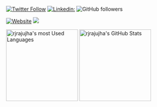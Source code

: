 [![Twitter Follow](https://img.shields.io/twitter/follow/rjrajujha?label=Follow)](https://twitter.com/intent/follow?screen_name=rjrajujha)
[![Linkedin:](https://img.shields.io/badge/-blue?style=flat-square&logo=Linkedin&logoColor=white&link=https://www.linkedin.com/in/rjrajujha)](https://www.linkedin.com/in/rjrajujha/)
![GitHub followers](https://img.shields.io/github/followers/rjrajujha?label=Follow&style=social)

[![Website](https://img.shields.io/badge/Website-46a2f1.svg?&style=flat-square&logo=Google-Chrome&logoColor=white&link=https://rjrajujha.github.io/rjrajujha)](https://rjrajujha.github.io/rjrajujha)
![](https://komarev.com/ghpvc/?username=rjrajujha&color=blue&style=flat)

<img src="https://github-readme-stats.vercel.app/api/top-langs?username=rjrajujha&show_icons=true&locale=en&layout=compact" height="195px" alt="rjrajujha's most Used Languages" />

<img src="https://github-readme-stats.vercel.app/api?username=rjrajujha&show_icons=true&locale=en" height="195px" alt="rjrajujha's GitHub Stats" />
